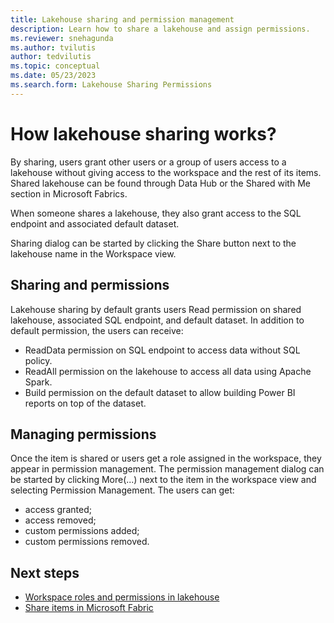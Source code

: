 ```yaml
---
title: Lakehouse sharing and permission management
description: Learn how to share a lakehouse and assign permissions.
ms.reviewer: snehagunda
ms.author: tvilutis
author: tedvilutis
ms.topic: conceptual
ms.date: 05/23/2023
ms.search.form: Lakehouse Sharing Permissions
---
```


# How lakehouse sharing works?
By sharing, users grant other users or a group of users access to a lakehouse without giving access to the workspace and the rest of its items. Shared lakehouse can be found through Data Hub or the Shared with Me section in Microsoft Fabrics.

When someone shares a lakehouse, they also grant access to the SQL endpoint and associated default dataset.

Sharing dialog can be started by clicking the Share button next to the lakehouse name in the Workspace view.

## Sharing and permissions
Lakehouse sharing by default grants users Read permission on shared lakehouse, associated SQL endpoint, and default dataset. In addition to default permission, the users can receive:
- ReadData permission on SQL endpoint to access data without SQL policy.
- ReadAll permission on the lakehouse to access all data using Apache Spark.
- Build permission on the default dataset to allow building Power BI reports on top of the dataset.

## Managing permissions
Once the item is shared or users get a role assigned in the workspace, they appear in permission management. The permission management dialog can be started by clicking More(...) next to the item in the workspace view and selecting Permission Management. The users can get:
- access granted;
- access removed;
- custom permissions added;
- custom permissions removed.

## Next steps
- [Workspace roles and permissions in lakehouse](workspace-roles-lakehouse.md)
- [Share items in Microsoft Fabric](../get-started/share-items.md)
